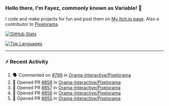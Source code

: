 ### Hello there, I'm Fayez, commonly known as Variable! 👋
I code and make projects for fun and post them on [My Itch.io page](https://variable-industries.itch.io/). Also a contributor to [Pixelorama](https://github.com/Orama-Interactive/Pixelorama).

[![GitHub Stats](https://github-readme-stats.vercel.app/api/?username=Variable-ind&show_icons=true&theme=merko)](https://github.com/anuraghazra/github-readme-stats)

[![Top Languages](https://github-readme-stats.vercel.app/api/top-langs/?username=Variable-ind&layout=compact&theme=merko)](https://github.com/anuraghazra/github-readme-stats)

---

### :zap: Recent Activity

<!--START_SECTION:activity-->
1. 🗣 Commented on [#799](https://github.com/Orama-Interactive/Pixelorama/issues/799) in [Orama-Interactive/Pixelorama](https://github.com/Orama-Interactive/Pixelorama)
2. 💪 Opened PR [#858](https://github.com/Orama-Interactive/Pixelorama/pull/858) in [Orama-Interactive/Pixelorama](https://github.com/Orama-Interactive/Pixelorama)
3. 💪 Opened PR [#857](https://github.com/Orama-Interactive/Pixelorama/pull/857) in [Orama-Interactive/Pixelorama](https://github.com/Orama-Interactive/Pixelorama)
4. 💪 Opened PR [#856](https://github.com/Orama-Interactive/Pixelorama/pull/856) in [Orama-Interactive/Pixelorama](https://github.com/Orama-Interactive/Pixelorama)
5. 💪 Opened PR [#855](https://github.com/Orama-Interactive/Pixelorama/pull/855) in [Orama-Interactive/Pixelorama](https://github.com/Orama-Interactive/Pixelorama)
<!--END_SECTION:activity-->

<!--
**Variable-ind/Variable-ind** is a ✨ _special_ ✨ repository because its `README.md` (this file) appears on your GitHub profile.

Here are some ideas to get you started:
- 🌱 I’m currently studying at ...
- 🔭 I’m currently working on ...
- 👯 I’m looking to collaborate on ...
- 🤔 I’m looking for help with ...
- 💬 Ask me about ...
- 📫 How to reach me: ...
- ⚡ Fun fact: ...
-->
